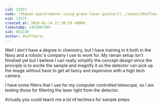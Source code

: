 ```yaml
---
cid: 13337
node: ![Raman spectrometer using green laser pointer](../notes/dhaffnersr/01-10-2016/raman-spectrometer-using-green-laser-pointer)
nid: 12575
created_at: 2016-01-14 21:38:29 +0000
timestamp: 1452807509
uid: 461120
author: dhaffnersr
---
```


Well I don't have a degree in chemistry, but I have training in it both in the Navy and a robotic's company I use to work for. My raman setup isn't finished yet but I believe I can really simplify the concept design since the principle is to excite the sample and magnify it so the detector can pick up the image without have to get all fancy and expensive with a high tech camera.

I have some filters that I use for my computer controlled telescope, so I am testing those for filtering the laser light from the detector.

Actually you could teach me a lot of technics for sample preps. 